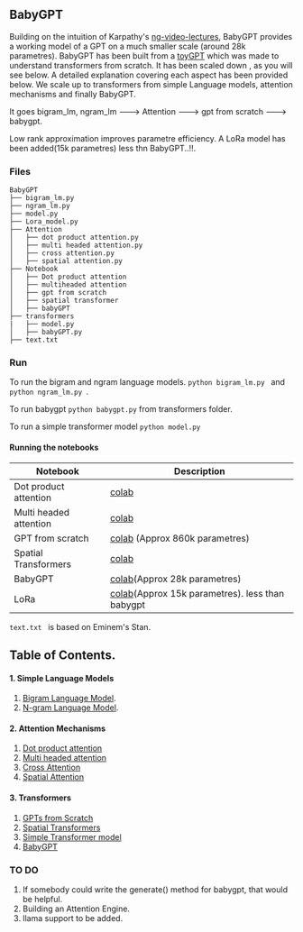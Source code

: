 ## BabyGPT

Building on the intuition of Karpathy's [ng-video-lectures](https://github.com/karpathy/ng-video-lecture/blob/master/gpt.py), BabyGPT provides a working model of a GPT on a much smaller scale (around 28k parametres). BabyGPT has been built from a [toyGPT](https://github.com/soumyadip1995/language-models/blob/main/Notebook/GPT_from_scratch.ipynb) which was made to understand transformers from scratch. It has been scaled down , as you will see below. A detailed explanation covering each aspect has been provided below. We scale up to transformers from simple Language models, attention mechanisms and finally BabyGPT. 

It goes bigram_lm, ngram_lm ---> Attention ---> gpt from scratch ---> babygpt.

Low rank approximation improves parametre efficiency. A LoRa model has been added(15k parametres) less thn BabyGPT..!!.

### Files

```
BabyGPT
├── bigram_lm.py
├── ngram_lm.py
├── model.py
├── Lora_model.py
├── Attention
│   ├── dot product attention.py
│   ├── multi headed attention.py
│   ├── cross attention.py
│   ├── spatial attention.py
├── Notebook
│   ├── Dot product attention
│   ├── multiheaded attention
│   ├── gpt from scratch
│   ├── spatial transformer
│   ├── babyGPT
├── transformers
|   ├── model.py
│   ├── babyGPT.py
├── text.txt

```


### Run

To run the bigram and ngram language models.
```python bigram_lm.py ``` and ```python ngram_lm.py ```.

To run babygpt
```python babygpt.py``` from transformers folder.

To run a simple transformer model
```python model.py``` 

#### Running the notebooks


| Notebook                    | Description |
| -----------                 | ----------- |
| Dot product attention       | [colab](https://colab.research.google.com/github/soumyadip1995/language-models/blob/main/Notebook/dot_product_attention.ipynb)|
| Multi headed attention      | [colab](https://colab.research.google.com/github/soumyadip1995/language-models/blob/main/Notebook/Multi_head_attention.ipynb)|
| GPT from scratch            | [colab](https://colab.research.google.com/github/soumyadip1995/language-models/blob/main/Notebook/GPT_from_scratch.ipynb) (Approx 860k parametres)|
| Spatial Transformers        | [colab](https://github.com/soumyadip1995/language-models/blob/main/Notebook/Spatialtransformer.ipynb)|
| BabyGPT                     | [colab](https://github.com/soumyadip1995/language-models/blob/main/Notebook/BabyGPT.ipynb)(Approx 28k parametres)|
| LoRa                    | [colab](https://github.com/soumyadip1995/BabyGPT/blob/main/Notebook/lora.ipynb)(Approx 15k parametres). less than babygpt|



```text.txt ``` is based on Eminem's Stan. 


## Table of Contents.
#### 1. Simple Language Models
1. [Bigram Language Model](https://github.com/soumyadip1995/language-models/blob/main/bigram_lm.py).
2. [N-gram Language Model](https://github.com/soumyadip1995/language-models/blob/main/ngram_lm.py).
     
#### 2. Attention Mechanisms
1. [Dot product attention](https://github.com/soumyadip1995/language-models/blob/main/Attention/dot_product_attention.py)
2. [Multi headed attention](https://github.com/soumyadip1995/language-models/blob/main/Attention/multi_headed_attention.py)
3. [Cross Attention](https://github.com/soumyadip1995/language-models/blob/main/Attention/cross_attention.py)
4. [Spatial Attention](https://github.com/soumyadip1995/language-models/blob/main/Attention/spatial_attention.py)
    
#### 3. Transformers
1. [GPTs from Scratch](https://github.com/soumyadip1995/language-models/blob/main/Notebook/GPT_from_scratch.ipynb)
2. [Spatial Transformers](https://github.com/soumyadip1995/language-models/blob/main/Notebook/Spatialtransformer.ipynb)
3. [Simple Transformer model](https://github.com/soumyadip1995/language-models/blob/main/model.py)
4. [BabyGPT](https://github.com/soumyadip1995/language-models/blob/main/Notebook/BabyGPT.ipynb)



### TO DO
1. If somebody could write the generate() method for babygpt, that would be helpful.
2. Building an Attention Engine.
3. llama support to be added.


